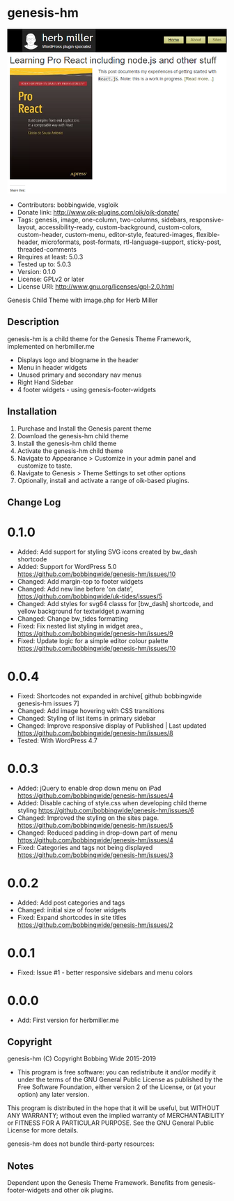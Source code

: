 # genesis-hm 
![screenshot](https://raw.githubusercontent.com/bobbingwide/genesis-hm/master/screenshot.png)
* Contributors: bobbingwide, vsgloik
* Donate link: http://www.oik-plugins.com/oik/oik-donate/
* Tags: genesis, image, one-column, two-columns, sidebars, responsive-layout, accessibility-ready, custom-background, custom-colors, custom-header, custom-menu, editor-style, featured-images, flexible-header, microformats, post-formats, rtl-language-support, sticky-post, threaded-comments
* Requires at least: 5.0.3
* Tested up to: 5.0.3
* Version: 0.1.0
* License: GPLv2 or later
* License URI: http://www.gnu.org/licenses/gpl-2.0.html

Genesis Child Theme with image.php for Herb Miller

## Description 
genesis-hm is a child theme for the Genesis Theme Framework, implemented on herbmiller.me

- Displays logo and blogname in the header
- Menu in header widgets
- Unused primary and secondary nav menus
- Right Hand Sidebar
- 4 footer widgets - using genesis-footer-widgets

## Installation 

1. Purchase and Install the Genesis parent theme
2. Download the genesis-hm child theme
3. Install the genesis-hm child theme
4. Activate the genesis-hm child theme
5. Navigate to Appearance > Customize in your admin panel and customize to taste.
6. Navigate to Genesis > Theme Settings to set other options
7. Optionally, install and activate a range of oik-based plugins.


## Change Log 
# 0.1.0 
* Added: Add support for styling SVG icons created by bw_dash shortcode
* Added: Support for WordPress 5.0 https://github.com/bobbingwide/genesis-hm/issues/10
* Changed: Add margin-top to footer widgets
* Changed: Add new line before 'on date', https://github.com/bobbingwide/uk-tides/issues/5
* Changed: Add styles for svg64 classs for [bw_dash] shortcode, and yellow background for textwidget p.warning
* Changed: Change bw_tides formatting
* Fixed: Fix nested list styling in widget area., https://github.com/bobbingwide/genesis-hm/issues/9
* Fixed: Update logic for a simple editor colour palette https://github.com/bobbingwide/genesis-hm/issues/10

# 0.0.4 
* Fixed: Shortcodes not expanded in archive[ github bobbingwide genesis-hm issues 7]
* Changed: Add image hovering with CSS transitions
* Changed: Styling of list items in primary sidebar
* Changed: Improve responsive display of Published | Last updated https://github.com/bobbingwide/genesis-hm/issues/8
* Tested: With WordPress 4.7

# 0.0.3 
* Added: jQuery to enable drop down menu on iPad https://github.com/bobbingwide/genesis-hm/issues/4
* Added: Disable caching of style.css when developing child theme styling https://github.com/bobbingwide/genesis-hm/issues/6
* Changed: Improved the styling on the sites page. https://github.com/bobbingwide/genesis-hm/issues/5
* Changed: Reduced padding in drop-down part of menu https://github.com/bobbingwide/genesis-hm/issues/4
* Fixed: Categories and tags not being displayed https://github.com/bobbingwide/genesis-hm/issues/3

# 0.0.2 
* Added: Add post categories and tags
* Changed: initial size of footer widgets
* Fixed: Expand shortcodes in site titles https://github.com/bobbingwide/genesis-hm/issues/2

# 0.0.1 
* Fixed: Issue #1 - better responsive sidebars and menu colors

# 0.0.0 
* Add: First version for herbmiller.me


## Copyright 

genesis-hm (C) Copyright Bobbing Wide 2015-2019


* This program is free software: you can redistribute it and/or modify
it under the terms of the GNU General Public License as published by
the Free Software Foundation, either version 2 of the License, or
(at your option) any later version.

This program is distributed in the hope that it will be useful,
but WITHOUT ANY WARRANTY; without even the implied warranty of
MERCHANTABILITY or FITNESS FOR A PARTICULAR PURPOSE. See the
GNU General Public License for more details.

genesis-hm does not bundle third-party resources:

## Notes 
Dependent upon the Genesis Theme Framework.
Benefits from genesis-footer-widgets and other oik plugins.





